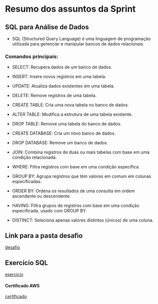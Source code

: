 # Resumo dos assuntos da Sprint
## SQL para Análise de Dados
*  SQL (Structured Query Language) é uma linguagem de programação utilizada para gerenciar e manipular bancos de dados relacionais.

### Comandos principais:

* SELECT: Recupera dados de um banco de dados.

* INSERT: Insere novos registros em uma tabela.

* UPDATE: Atualiza dados existentes em uma tabela.

* DELETE: Remove registros de uma tabela.

* CREATE TABLE: Cria uma nova tabela no banco de dados.

* ALTER TABLE: Modifica a estrutura de uma tabela existente.

* DROP TABLE: Remove uma tabela do banco de dados.

* CREATE DATABASE: Cria um novo banco de dados.

* DROP DATABASE: Remove um banco de dados.

* JOIN: Combina registros de duas ou mais tabelas com base em uma condição relacionada.

* WHERE: Filtra registros com base em uma condição específica.

* GROUP BY: Agrupa registros que têm valores em comum em colunas especificadas.

* ORDER BY: Ordena os resultados de uma consulta em ordem ascendente ou descendente.

* HAVING: Filtra grupos de registros com base em uma condição especificada, usado com GROUP BY.

* DISTINCT: Seleciona apenas valores distintos (únicos) de uma coluna.


## Link para a pasta desafio
[desafio](https://github.com/grazysb/Programa_de_Bolsas_Compass-UOL/blob/ea3f307867ca422e7e7bc50fa7aa933f3925da51/desafio_s2.md)
## Exercício SQL
[exercicio](https://github.com/grazysb/Programa_de_Bolsas_Compass-UOL/blob/main/Atividade_sprint2)

#### Certificado AWS
[certificado](https://github.com/grazysb/Programa_de_Bolsas_Compass-UOL/blob/bbac0f447c0a5117c5e57e7ad1e6449f4e37d8fa/Arquivos_sprint2/13660_3_5472010_1715994968_AWS%20Course%20Completion%20Certificate.pdf)